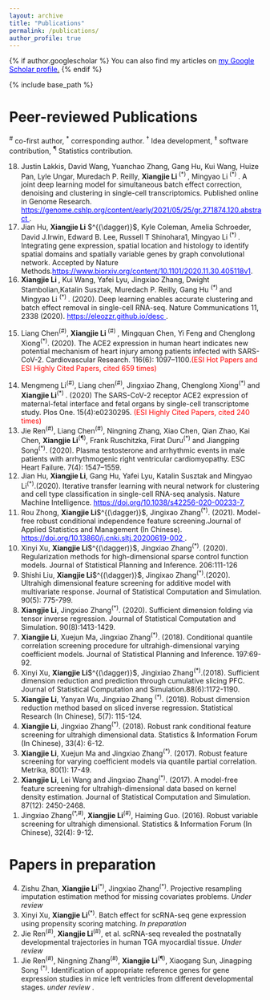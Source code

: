 ```yaml
---
layout: archive
title: "Publications"
permalink: /publications/
author_profile: true
---
```



{% if author.googlescholar %}
  You can also find my articles on <u><a href="{{author.googlescholar}}">my Google Scholar profile</a>.</u>
{% endif %}

{% include base_path %}

<!--
{% for post in site.publications reversed %}
  {% include archive-single.html %}
{% endfor %}
-->

<!--为了简单下面自己进行自动 
<p style="color:blue;">You can change the text color of a whole sentence or paragraph...</p>
<p>...or you can change the text color of one <span style="color:green;">word</span> or even a single l<span style="color:red;">e</span>tter.</p>
-->

Peer-reviewed Publications
==========================
<sup>\#</sup> co-first author, $^*$ corresponding author. $^\dagger$ Idea development, $^\ddagger$ software contribution, <sup>&para;</sup> Statistics contribution.

<style>
/* unvisited link */
a:link {
  color: blue;
}

/* visited link */
a:visited {
  color: black;
}

/* mouse over link */
a:hover {
  color: hotpink;
}

/* selected link */
a:active {
  color: blue;
}
</style>

<ol reversed>
<li>
Justin Lakkis, David Wang, Yuanchao Zhang, Gang Hu, Kui Wang, Huize Pan,
Lyle Ungar, Muredach P. Reilly, <b>Xiangjie Li</b><sup> (*) </sup>, Mingyao Li<sup> (*) </sup>. A joint deep learning model for simultaneous batch effect correction, denoising and clustering in single-cell transcriptomics. Published online in Genome Research.  <a href="https://genome.cshlp.org/content/early/2021/05/25/gr.271874.120.abstract"> https://genome.cshlp.org/content/early/2021/05/25/gr.271874.120.abstract </a>.
</li>

<li>
Jian Hu, <b>Xiangjie Li</b> $^{(\dagger)}$, Kyle Coleman, Amelia Schroeder, David J.Irwin, Edward B. Lee, Russell T Shinohara1, Mingyao Li<sup> (*) </sup>. Integrating gene expression, spatial location and histology to identify spatial domains and spatially variable genes by graph convolutional network. Accepted by Nature Methods.<a href="https://www.biorxiv.org/content/10.1101/2020.11.30.405118v1">https://www.biorxiv.org/content/10.1101/2020.11.30.405118v1</a>.
</li>

<li> 
<b> Xiangjie Li </b>, Kui Wang, Yafei Lyu, Jingxiao Zhang, Dwight Stambolian,Katalin Susztak, Muredach P. Reilly, Gang Hu <sup> (*) </sup> and Mingyao Li <sup> (*) </sup>. (2020). Deep learning enables accurate clustering and batch effect removal in single-cell RNA-seq. Nature Communications 11, 2338 (2020). <a href="https://eleozzr.github.io/desc">https://eleozzr.github.io/desc </a>.
</li>

<li>

Liang Chen<sup>(#)</sup>, <b>Xiangjie Li </b> <sup>(#) </sup>, Mingquan Chen, Yi Feng and Chenglong Xiong<sup>(*)</sup>. (2020). The ACE2 expression in human heart indicates new potential mechanism of heart injury among patients infected with SARS-CoV-2. Cardiovascular Research. 116(6): 1097–1100.<span style="color:red;">(ESI Hot Papers and ESI Highly Cited Papers, cited 659 times)</span>
</li>

<li>
Mengmeng Li<sup>(#)</sup>, Liang chen<sup>(#)</sup>, Jingxiao Zhang, Chenglong Xiong<sup>(*) </sup> and <b> Xiangjie Li</b><sup>(*) </sup>. (2020) The SARS-CoV-2 receptor ACE2 expression of maternal-fetal interface and fetal organs by single-cell transcriptome study. Plos One. 15(4):e0230295. <span style="color:red;">(ESI Highly Cited Papers, cited 240 times)</span>

</li>

<li>
Jie Ren<sup>(#)</sup>, Liang Chen<sup>(#)</sup>, Ningning Zhang, Xiao Chen, Qian Zhao, Kai Chen, <b><b>Xiangjie Li</b></b><sup>(&para;)</sup>, Frank Ruschitzka, Firat Duru<sup>(*)</sup> and Jiangping Song<sup>(*)</sup>. (2020). Plasma testosterone and arrhythmic events in male patients with arrhythmogenic right ventricular cardiomyopathy. ESC Heart Failure. 7(4): 1547–1559.
</li>

<li>
Jian Hu, <b>Xiangjie Li</b>, Gang Hu, Yafei Lyu, Katalin Susztak and Mingyao Li<sup>(*)</sup>.(2020). Iterative transfer learning with neural network for clustering and cell type classification in single-cell RNA-seq analysis. Nature Machine Intelligence. <a href="https://doi.org/10.1038/s42256-020-00233-7"> https://doi.org/10.1038/s42256-020-00233-7</a>,
</li>

<li>
Rou Zhong, <b>Xiangjie Li</b>$^{(\dagger)}$, Jingixao Zhang<sup>(*)</sup>. (2021). Model-free robust conditional independence feature screening.Journal of Applied Statistics and Management (In Chinese). <a href="https://doi.org/10.13860/j.cnki.sltj.20200619-002"> https://doi.org/10.13860/j.cnki.sltj.20200619-002 </a>.

</li>

<li>
Xinyi Xu, <b>Xiangjie Li</b>$^{(\dagger)}$, Jingxiao Zhang<sup>(*)</sup>. (2020). Regularization methods for high-dimensional sparse control function models. Journal of Statistical Planning and Inference. 206:111-126
</li>

<li>
Shishi Liu, <b>Xiangjie Li</b>$^{(\dagger)}$, Jingixao Zhang<sup>(*)</sup>.(2020). Ultrahigh dimensional feature screening for additive model with multivariate response. Journal of Statistical Computation and Simulation. 90(5): 775-799.
</li>

<li>
<b>Xiangjie Li</b>, Jingxiao Zhang<sup>(*)</sup>. (2020). Sufficient dimension folding via tensor inverse regression. Journal of Statistical Computation and Simulation. 90(8):1413-1429.
</li>

<li>
<b>Xiangjie Li</b>, Xuejun Ma, Jingxiao Zhang<sup>(*)</sup>. (2018). Conditional quantile correlation screening procedure for ultrahigh-dimensional varying coefficient models. Journal of Statistical Planning and Inference. 197:69-92.
</li>

<li>
Xinyi Xu, <b>Xiangjie Li</b>$^{(\dagger)}$, Jingixiao Zhang<sup>(*)</sup>.(2018). Sufficient dimension reduction and prediction through cumulative slicing PFC. Journal of Statistical Computation and Simulation.88(6):1172-1190.
</li>


<li>
<b>Xiangjie Li</b>, Yanyan Wu, Jingxiao Zhang <sup>(*)</sup>. (2018). Robust dimension reduction method based on sliced inverse regression. Statistical Research (In Chinese), 5(7): 115-124.
</li>

<li>
<b>Xiangjie Li</b>, Jingxiao Zhang<sup>(*)</sup>. (2018). Robust rank conditional feature screening for ultrahigh dimensional data. Statistics & Information Forum (In Chinese), 33(4): 6-12.
</li>

<li>
<b>Xiangjie Li</b>, Xuejun Ma and Jingxiao Zhang<sup>(*)</sup>. (2017). Robust feature screening for varying coefficient models via quantile partial correlation. Metrika, 80(1): 17-49.
</li>


<li>
<b>Xiangjie Li</b>, Lei Wang and Jingxiao Zhang<sup>(*)</sup>. (2017). A model-free feature screening for ultrahigh-dimensional data based on kernel density estimation. Journal of Statistical Computation and Simulation. 87(12): 2450-2468.
</li>

<li>
Jingxiao Zhang<sup>(*,#)</sup>, <b>Xiangjie Li</b><sup>(#)</sup>, Haiming Guo. (2016). Robust variable screening for ultrahigh dimensional. Statistics & Information Forum (In Chinese), 32(4): 9-12.
</li>

</ol>



Papers in preparation
===================

<ol reversed>

<li>
Zishu Zhan,  <b>Xiangjie Li</b><sup>(*)</sup>, Jingxiao Zhang<sup>(*)</sup>. Projective resampling imputation estimation method for missing covariates problems. <i> Under review </i>
</li>


<li>
Xinyi Xu, <b>Xiangjie Li</b><sup>(*)</sup>. Batch effect for scRNA-seq gene expression using propensity scoring matching. <i> In preparation </i>
</li>

<li>
Jie Ren<sup>(#)</sup>, <b>Xiangjie Li</b><sup>(#)</sup>, et al. scRNA-seq revealed the postnatally developmental trajectories in human TGA myocardial tissue.<i> Under review </i> 
</li>

<li>
Jie Ren<sup>(#)</sup>, Ningning Zhang<sup>(#)</sup>, <b>Xiangjie Li</b><sup>(&para;)</sup>, Xiaogang Sun, Jinagping Song <sup>(*)</sup>. Identification of appropriate reference genes for gene expression studies in mice left ventricles from different developmental stages. <i> under review </i>.
</li>

</ol>

